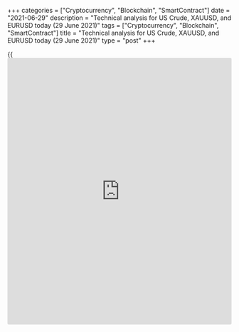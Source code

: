 +++
categories = ["Cryptocurrency", "Blockchain", "SmartContract"]
date = "2021-06-29"
description = "Technical analysis for US Crude, XAUUSD, and EURUSD today (29 June 2021)"
tags = ["Cryptocurrency", "Blockchain", "SmartContract"]
title = "Technical analysis for US Crude, XAUUSD, and EURUSD today (29 June 2021)"
type = "post"
+++

{{<iframe id="large-banner" src="https://www.bounty.group/#slide=25.0" width="100%" height="600" scrolling="no" style="border: 0px solid rgb(216, 221, 230); border-radius: 3px;">}}

2021-06-29

2021-06-29

Short-term analysis for oil, gold, and EURUSD for 29.06.2021Alex
Rodionov

I welcome my fellow traders! I have made a price forecast for US Crude,
XAUUSD, and EURUSD using a combination of margin zones methodology and
technical analysis. Based on the market analysis, I suggest entry
signals for intraday traders.

The euro price went into correction with the target in the Intermediary
Zone 1.1887 - 1.1878.

The article covers the following subjects:

## Oil price forecast for today: USCrude analysis

Today, after breaking out the support level of 72.45, the oil price went
into correction. Now it is profitable to consider sales with a target in
the Intermediary Zone 71.50 - 71.24.

The resistance zone of 73.60 - 72.80 is suitable to enter sales. Wait
for a price correction in this zone and look for a sell pattern.

For oil purchases, it is necessary to update yesterday's high.

### [USCrude][1] trading ideas for today:

Sell from the zone of 73.60 - 72.80. TakeProfit: Intermediary Zone 71.50
- 71.24. StopLoss: 73.89.

* * *

## Gold price forecast for today: XAUUSD analysis

The gold is trading in the sideways trend between level 1794 and 1774.
Now sellers are trying to break out the support level. If successful,
then a price drop and an update of the June 18 low will occur.

If the price doesn't break out level 1774 again, then the growth will
begin with the target at level 1794.

It is profitable to hold sales or enter new ones as the short-term gold
downtrend continues.

### [XAUUSD][2] trading ideas for today:

Open sell positions according to the pattern in 1794 - 1783. TakeProfit:
1762. StopLoss: according to the pattern rules.

* * *

## Euro/Dollar forecast for today: EURUSD analysis

Yesterday, the euro broke out the Additional Zone 1.1931 - 1.1926. Today
the support level of 1.1921 was broken out. Consequently, the price went
into correction with the target in the Intermediary Zone 1.1887 -
1.1878.

Today, it is profitable to hold euro sales entered in the zone of 1.1950
- 1.1926, as well as open new ones from the level of 1.1921 with the
beforementioned target. After updating yesterday's low, it will be
possible to take a part of the profit and transfer trades to breakeven.

Euro purchases will only be possible after the breakout of the
Additional Zone 1.1950 - 1.1946.

### [EURUSD][3] trading ideas for today:

Sell/Hold down sales entered in the zone of 1.1950 - 1.1926. TakeProfit:
Intermediary Zone 1.1887 - 1.1878. StopLoss: 1.1961.

* * *

P.S. Did you like my article? Share it in social networks: it will be
the best “thank you" :)

Ask me questions and comment below. I’ll be glad to answer your
questions and give necessary explanations.

 **Useful links:**

  * I recommend trying to trade with a reliable broker [here][4]. The system allows you to trade by yourself or copy successful traders from all across the globe.
  * Use my promo-code BLOG for getting deposit bonus 50% on LiteForex platform. Just enter this code in the appropriate field while [depositing][5] your trading account.
  * Telegram chat for traders: <t.me/liteforexengchat>. We are sharing the signals and trading experience
  * Telegram channel with high-quality analytics, Forex reviews, training articles, and other useful things for traders <t.me/liteforex>

## Price chart of EURUSD in real time mode

The content of this article reflects the author’s opinion and does not
necessarily reflect the official position of LiteForex. The material
published on this page is provided for informational purposes only and
should not be considered as the provision of investment advice for the
purposes of Directive 2004/39/EC.

Rate this article:

{{value}}

( {{count}} {{title}} )

   1. my.liteforex.com/trading?type=oil
   2. my.liteforex.com/trading/chart?symbol=XAUUSD&returnUrl=true
   3. my.liteforex.com/trading/chart?symbol=EURUSD&returnUrl=true
   4. my.liteforex.com/?category=analysts-opinions&slug=short-term-analysis-for-oil-gold-and-eurusd-for-29062021&openPopup=%2Fregistration%2Fpopup&utm_source=blog&utm_medium=article&utm_campaign=bonus
   5. my.liteforex.com/deposit/?category=analysts-opinions&slug=short-term-analysis-for-oil-gold-and-eurusd-for-29062021&promo_code=BLOG&utm_source=blog&utm_medium=article&utm_campaign=bonus